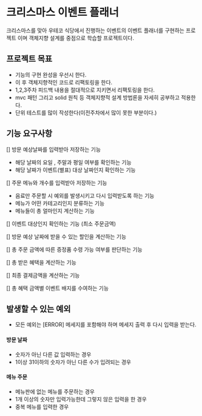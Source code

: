 # 크리스마스 이벤트 플래너
크리스마스를 맞아 우테코 식당에서 진행하는 이벤트의 이벤트 플래너를 구현하는 프로젝트 이며
객체지향 설계를 중점으로 학습할 프로젝트이다.


## 프로젝트 목표
- 기능의 구현 완성을 우선시 한다.
- 이 후 객체지향적인 코드로 리팩토링을 한다.
- 1,2,3주차 피드백 내용을 절대적으로 지키면서 리팩토링을 한다.
- mvc 패턴 그리고 solid 원칙 등 객체지향적 설계 방법론을 자세히 공부하고 적용한다.
- 단위 테스트를 많이 작성한다(이전주차에서 많이 못한 부분이다.)

## 기능 요구사항
[] 방문 예상날짜를 입력받아 저장하는 기능
- 해당 날짜의 요일 , 주말과 평일 여부를 확인하는 기능
- 해당 날짜가 이벤트(별표) 대상 날짜인지 확인하는 기능

[] 주문 메뉴와 개수를 입력받아 저장하는 기능
- 음료만 주문할 시 예외를 발생시키고 다시 입력받도록 하는 기능
- 메뉴가 어떤 카테고리인지 분류하는 기능
- 메뉴들이 총 얼마인지 계산하는 기능

[] 이벤트 대상인지 확인하는 기능 (최소 주문금액)

[] 방문 예상 날짜에 받을 수 있는 할인을 계산하는 기능

[] 총 주문 금액에 따른 증정품 수령 가능 여부를 판단하는 기능

[] 총 받은 혜택을 계산하는 기능

[] 최종 결제금액을 계산하는 기능

[] 총 혜택 금액별 이벤트 배지를 수여하는 기능

## 발생할 수 있는 예외
- 모든 예외는 [ERROR] 메세지를 포함해야 하며 메세지 출력 후 다시 입력을 받는다.
#### 방문 날짜
- 숫자가 아닌 다른 값 입력하는 경우
- 1이상 31이하의 숫자가 아닌 다른 수가 입려되는 경우
#### 메뉴 주문
- 메뉴판에 없는 메뉴를 주문하는 경우
- 1개 이상의 숫자만 입력가능한데 그렇지 않은 입력을 한 경우
- 중복 메뉴를 입력한 경우
